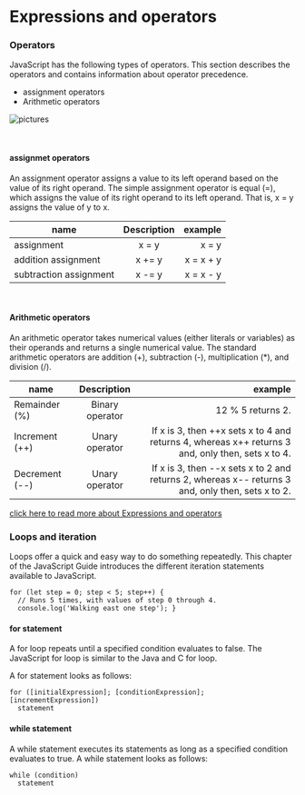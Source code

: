 # Expressions and operators

### Operators

JavaScript has the following types of operators. This section describes the operators and contains information about operator precedence. 

* assignment operators
* Arithmetic operators

![pictures](https://data-flair.training/blogs/wp-content/uploads/sites/2/2019/03/JavaScript-Operators-1200x720.jpg)


&nbsp;

#### assignmet operators
An assignment operator assigns a value to its left operand based on the value of its right operand. The simple assignment operator is equal (=), which assigns the value of its right operand to its left operand. That is, x = y assigns the value of y to x. 

| name  |  Description   | example  |
| ------------- |:-------------:| -----:|
| assignment    | x = y  |   x = y |
| addition assignment    | x += y    |   x = x + y |
| subtraction assignment | x -= y     |x = x - y|

&nbsp;

#### Arithmetic operators
An arithmetic operator takes numerical values (either literals or variables) as their operands and returns a single numerical value. The standard arithmetic operators are addition (+), subtraction (-), multiplication (*), and division (/).

| name  |  Description   | example  |
| ------------- |:-------------:| -----:|
|Remainder (%)     |Binary operator  |	12 % 5 returns 2. |
|Increment (++)     | Unary operator   |  If x is 3, then ++x sets x to 4 and returns 4, whereas x++ returns 3 and, only then, sets x to 4.  |
|Decrement (--)  | Unary operator    |If x is 3, then --x sets x to 2 and returns 2, whereas x-- returns 3 and, only then, sets x to 2.|


[click here to read more about Expressions and operators ](https://hepunx.rl.ac.uk/~adye/js10/expr.html)


### Loops and iteration

Loops offer a quick and easy way to do something repeatedly. This chapter of the JavaScript Guide introduces the different iteration statements available to JavaScript. 

```
for (let step = 0; step < 5; step++) {
  // Runs 5 times, with values of step 0 through 4.
  console.log('Walking east one step'); } 
  ```

#### for statement

A for loop repeats until a specified condition evaluates to false. The JavaScript for loop is similar to the Java and C for loop.

A for statement looks as follows:

```
for ([initialExpression]; [conditionExpression]; [incrementExpression])
  statement
  ```

#### while statement

A while statement executes its statements as long as a specified condition evaluates to true. A while statement looks as follows: 

```
while (condition)
  statement
  ```


